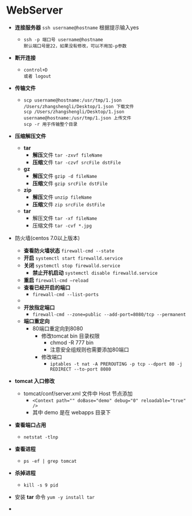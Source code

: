 # WebServer

- **连接服务器** `ssh username@hostname` 根据提示输入yes

  - ```
    ssh -p 端口号 username@hostname
    默认端口号是22，如果没有修改，可以不用加-p参数
    ```

- **断开连接**

  - ```
    control+D
    或者 logout
    ```

- **传输文件**

  - ```
    scp username@hostname:/usr/tmp/1.json /Users/zhangshengli/Desktop/1.json 下载文件
    scp /Users/zhangshengli/Desktop/1.json username@hostname:/usr/tmp/1.json 上传文件
    scp -r 用于传输整个目录
    ```

- **压缩解压文件**

  - **tar**
    - **解压**文件 `tar -zxvf fileName`
    - **压缩**文件 `tar -czvf srcFile dstFile`
  - **gz**
    - **解压**文件 `gzip -d fileName`
    - **压缩**文件 `gzip srcFile dstFile`
  - **zip**
    - **解压**文件 `unzip fileName`
    - **压缩**文件 `zip srcFile dstFile`
  - **tar**
    - 解压文件 `tar -xf fileName`
    - 压缩文件 `tar -cvf *.jpg`

- 防火墙(centos 7.0以上版本)

  - **查看防火墙状态** `firewall-cmd --state`
  - **开启** `systemctl start firewalld.service`
  - **关闭** `systemctl stop firewalld.service`
    - **禁止开机启动** `systemctl disable firewalld.service`
  - **重启** `firewall-cmd —reload`
  - **查看已经开启的端口**
    - `firewall-cmd --list-ports`
  - ​
  - **开放指定端口** 
    - `firewall-cmd --zone=public --add-port=8080/tcp --permanent`
  - **端口重定向**
    - 80端口重定向到8080
      - 修改tomcat bin 目录权限
        - chmod -R 777 bin
        - 注意安全组规则也需要添加80端口
      - 修改端口
        - `iptables -t nat -A PREROUTING -p tcp --dport 80 -j REDIRECT --to-port 8080`

- **tomcat 入口修改**

  - tomcat/conf/server.xml 文件中 Host 节点添加
    - `<Context path="" doBase="demo" debug="0" reloadable="true" />`
    - 其中 demo 是在 webapps 目录下

- **查看端口占用**

  - `netstat -tlnp`

- **查看进程**

  - `ps -ef | grep tomcat`

- **杀掉进程**

  - `kill -s 9 pid`

- 安装 **tar** 命令 `yum -y install tar`

- ​